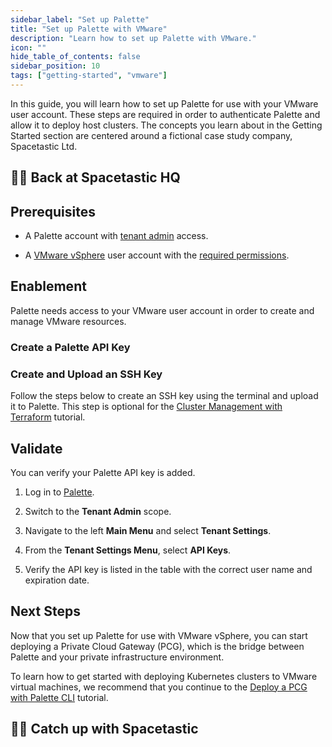 ```yaml
---
sidebar_label: "Set up Palette"
title: "Set up Palette with VMware"
description: "Learn how to set up Palette with VMware."
icon: ""
hide_table_of_contents: false
sidebar_position: 10
tags: ["getting-started", "vmware"]
---
```


In this guide, you will learn how to set up Palette for use with your VMware user account. These steps are required in
order to authenticate Palette and allow it to deploy host clusters. The concepts you learn about in the Getting Started
section are centered around a fictional case study company, Spacetastic Ltd.

## 🧑‍🚀 Back at Spacetastic HQ

<PartialsComponent category="getting-started" name="spacetastic-setup-intro" />

## Prerequisites

- A Palette account with [tenant admin](../../tenant-settings/tenant-settings.md) access.

- A [VMware vSphere](https://docs.vmware.com/en/VMware-vSphere/index.html) user account with the
  [required permissions](../../clusters/data-center/vmware/permissions.md).

## Enablement

Palette needs access to your VMware user account in order to create and manage VMware resources.

### Create a Palette API Key

<PartialsComponent category="palette-setup" name="create-tenant-api-key" />

### Create and Upload an SSH Key

Follow the steps below to create an SSH key using the terminal and upload it to Palette. This step is optional for the
[Cluster Management with Terraform](./deploy-manage-k8s-cluster-tf.md) tutorial.

<PartialsComponent category="palette-setup" name="generate-ssh-key" />

## Validate

You can verify your Palette API key is added.

1. Log in to [Palette](https://console.spectrocloud.com).

2. Switch to the **Tenant Admin** scope.

3. Navigate to the left **Main Menu** and select **Tenant Settings**.

4. From the **Tenant Settings Menu**, select **API Keys**.

5. Verify the API key is listed in the table with the correct user name and expiration date.

## Next Steps

Now that you set up Palette for use with VMware vSphere, you can start deploying a Private Cloud Gateway (PCG), which is
the bridge between Palette and your private infrastructure environment.

To learn how to get started with deploying Kubernetes clusters to VMware virtual machines, we recommend that you
continue to the [Deploy a PCG with Palette CLI](./deploy-pcg.md) tutorial.

## 🧑‍🚀 Catch up with Spacetastic

<PartialsComponent category="getting-started" name="spacetastic-setup-end" />
